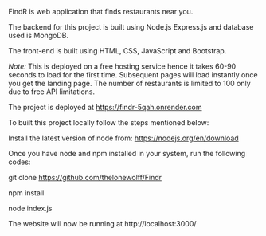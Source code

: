 FindR is web application that finds restaurants near you.

The backend for this project is built using Node.js Express.js and database used is MongoDB.

The front-end is built using HTML, CSS, JavaScript and Bootstrap.

*Note:* This is deployed on a free hosting service hence it takes 60-90 seconds to load for the first time. Subsequent pages will load instantly once you get the landing page.
The number of restaurants is limited to 100 only due to free API limitations.

The project is deployed at https://findr-5qah.onrender.com

To built this project locally follow the steps mentioned below:

Install the latest version of node from: https://nodejs.org/en/download

Once you have node and npm installed in your system, run the following codes:

git clone https://github.com/thelonewolff/Findr

npm install

node index.js

The website will now be running at http://localhost:3000/
